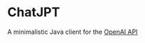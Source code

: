# ChatJPT

A minimalistic Java client for the [OpenAI API](https://platform.openai.com/docs/api-reference)